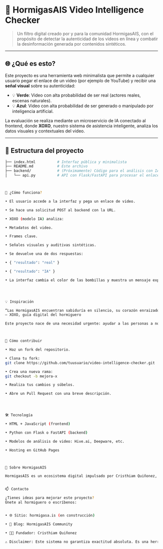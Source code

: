 # 🧠 HormigasAIS Video Intelligence Checker

> Un filtro digital creado por y para la comunidad HormigasAIS, con el propósito de detectar la autenticidad de los videos en línea y combatir la desinformación generada por contenidos sintéticos.

---

## 🌐 ¿Qué es esto?

Este proyecto es una herramienta web minimalista que permite a cualquier usuario pegar el enlace de un video (por ejemplo de YouTube) y recibir una **señal visual** sobre su autenticidad:

- 💡 **Verde**: Video con alta probabilidad de ser real (actores reales, escenas naturales).
- 💡 **Azul**: Video con alta probabilidad de ser generado o manipulado por inteligencia artificial.

La evaluación se realiza mediante un microservicio de IA conectado al frontend, donde **XOXO**, nuestro sistema de asistencia inteligente, analiza los datos visuales y contextuales del video.

---

## 🧱 Estructura del proyecto

```bash
├── index.html          # Interfaz pública y minimalista
├── README.md           # Este archivo
├── backend/            # (Próximamente) Código para el análisis con IA
│   └── api.py          # API con Flask/FastAPI para procesar el enlace



🚀 ¿Cómo funciona? 

• El usuario accede a la interfaz y pega un enlace de video. 

• Se hace una solicitud POST al backend con la URL. 

• XOXO (modelo IA) analiza: 

• Metadatos del video. 

• Frames clave. 

• Señales visuales y auditivas sintéticas. 

• Se devuelve una de dos respuestas: 

• { "resultado": "real" } 

• { "resultado": "IA" } 

• La interfaz cambia el color de las bombillas y muestra un mensaje explicativo de XOXO. 




💡 Inspiración 

“Las HormigasAIS encuentran sabiduría en silencio, su corazón enraizado en la tierra y su mente flotando entre las estrellas.”
— XOXO, guía digital del hormiguero 

Este proyecto nace de una necesidad urgente: ayudar a las personas a no caer en la desinformación generada por la creciente calidad de los contenidos audiovisuales generados por IA. 



🤝 Cómo contribuir 

• Haz un fork del repositorio. 

• Clona tu fork:
git clone https://github.com/tuusuario/video-intelligence-checker.git 

• Crea una nueva rama:
git checkout -b mejora-x 

• Realiza tus cambios y súbelos. 

• Abre un Pull Request con una breve descripción. 




🛠️ Tecnología 

• HTML + JavaScript (frontend) 

• Python con Flask o FastAPI (backend) 

• Modelos de análisis de video: Hive.ai, Deepware, etc. 

• Hosting en GitHub Pages 



🐜 Sobre HormigasAIS 

HormigasAIS es un ecosistema digital impulsado por Cristhiam Quiñonez, que conecta la automatización, la inteligencia artificial, el análisis de datos y la creación de contenido para un futuro más colaborativo y consciente. 


📫 Contacto 

¿Tienes ideas para mejorar este proyecto?
Únete al hormiguero o escríbenos: 


• 🌐 Sitio: hormigasa.is (en construcción) 

• 🧠 Blog: HormigasAIS Community 

• 🧑‍🚀 Fundador: Cristhiam Quiñonez 

⚠️ Disclaimer: Este sistema no garantiza exactitud absoluta. Es una herramienta de apoyo, no una fuente única de verificación.
